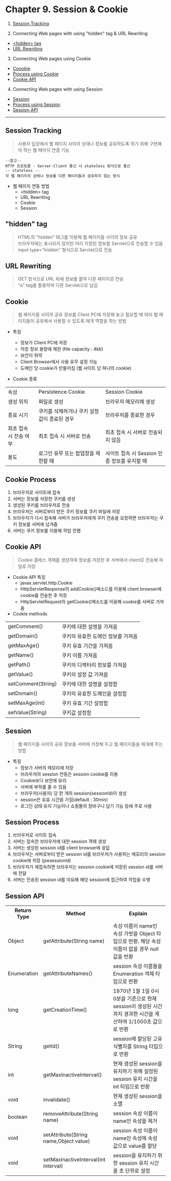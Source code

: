 # Chapter 9. Session & Cookie

1. [Session Tracking](#Session-Tracking)

2. Connecting Web pages with using "hidden" tag & URL Rewriting
- [\<hidden\> tag](#"hidden"-tag)
- [URL Rewriting](#url-rewriting)

3. Connecting Web pages using Cookie
- [Coookie](#cookie)
- [Process using Cookie](#cookie-process)
- [Cookie API](#cookie-api)

4. Connecting Web pages with using Session
- [Session](#session)
- [Process using Session](#session-process)
- [Session API](#session-api)


<hr>

## Session Tracking
> 사용자 입장에서 웹 페이지 사이의 상태나 정보를 공유하도록 하기 위해 구현해야 하는 웹 페이지 연결 기능
<pre><code>--참고--
HTTP 프로토콜 - Server-Client 통신 시 stateless 방식으로 통신
-- stateless --
각 웹 페이지의 상태나 정보를 다른 페이지들과 공유하지 않는 방식
</code></pre>
- 웹 페이지 연동 방법
  - \<hidden\> tag
  - URL Rewriting
  - Cookie
  - Session


## "hidden" tag
> HTML의 "hidden" 태그를 이용해 웹 페이지들 사이의 정보 공유<br>
> 브라우저에는 표시되지 않지만 미리 저장된 정보를 Servlet으로 전송할 수 있음<br>
> input type="hidden" 형식으로 Servlet으로 전송

## URL Rewriting
> GET 방식으로 URL 뒤에 정보를 붙여 다른 페이지로 전송<br>
> "a" tag를 활용하여 다른 Servlet으로 넘김


## Cookie
> 웹 페이지들 사이의 공유 정보를 Client PC에 저장해 놓고 필요할 때 여러 웹 페이지들이 공유해서 사용할 수 있도록 매개 역할을 하는 방법
- 특징
  - 정보가 Client PC에 저장
  - 저장 정보 용량에 제한 (file capacity : 4kb)
  - 보안이 취약
  - Client Browser에서 사용 유무 설정 가능
  - 도메인 당 cookie가 만들어짐 (웹 사이트 당 하나의 cookie)

- Cookie 종류
<table>
  <tr>
    <td>속성</td>
    <td>Persistence Cookie</td>
    <td>Session Cookie</td>
  </tr>
  <tr>
    <td>생성 위치</td>
    <td>파일로 생성</td>
    <td>브라우저 메모리에 생성</td>
  </tr>
  <tr>
    <td>종료 시기</td>
    <td>쿠키를 삭제하거나 쿠키 설정 값이 종료된 경우</td>
    <td>브라우저를 종료한 경우</td>
  </tr>
  <tr>
    <td>최초 접속 시 전송 여부</td>
    <td>최초 접속 시 서버로 전송</td>
    <td>최초 접속 시 서버로 전송되지 않음</td>
  </tr>
  <tr>
    <td>용도</td>
    <td>로그인 유무 또는 팝업창을 제한할 때</td>
    <td>사이트 접속 시 Session 인증 정보를 유지할 때</td>
  </tr>
</table>
  
## Cookie Process
1. 브라우저로 사이트에 접속
2. 서버는 정보를 저장한 쿠키를 생성
3. 생성된 쿠키를 브라우저로 전송
4. 브라우저는 서버로부터 받은 쿠키 정보를 쿠키 파일에 저장
5. 브라우저가 다시 접속해 서버가 브라우저에게 쿠키 전송을 요청하면 브라우저는 쿠키 정보를 서버에 넘겨줌
6. 서버는 쿠키 정보를 이용해 작업 진행


## Cookie API
> Cookie 클래스 객체를 생성하여 정보를 저장한 후 서버에서 client로 전송해 파일로 저장
- Cookie API 특징
  - javax.servlet.http.Cookie
  - HttpServletResponse의 addCookie()메소드를 이용해 client browser에 cookie를 전송한 후 저장
  - HttpServletRequest의 getCookie()메소드를 이용해 cookie를 서버로 가져옴
- Cookie methods
<table>
  <tr>
    <td>getComment()</td>
    <td>쿠키에 대한 설명을 가져옴</td>
  </tr>
  <tr>
    <td>getDomain()</td>
    <td>쿠키의 유효한 도메인 정보를 가져옴</td>
  </tr>
  <tr>
    <td>getMaxAge()</td>
    <td>쿠키 유효 기간을 가져옴</td>
  </tr>
  <tr>
    <td>getName()</td>
    <td>쿠키 이름 가져옴</td>
  </tr>
  <tr>
    <td>getPath()</td>
    <td>쿠키의 디렉터리 정보를 가져옴</td>
  </tr>
  <tr>
    <td>getValue()</td>
    <td>쿠키의 설정 값 가져옴</td>
  </tr>
  <tr>
    <td>setComment(String)</td>
    <td>쿠키에 대한 설명을 설정함</td>
  </tr>
  <tr>
    <td>setDomain()</td>
    <td>쿠키의 유효한 도메인을 설정함</td>
  </tr>
  <tr>
    <td>setMaxAge(int)</td>
    <td>쿠키 유효 기간 설정함</td>
  </tr>
  <tr>
    <td>setValue(String)</td>
    <td>쿠키값 설정함</td>
  </tr>
  </table>


## Session
> 웹 페이지들 사이의 공유 정보를 서버에 저장해 두고 웹 페이지들을 매개해 주는 방법
- 특징
  - 정보가 서버의 메모리에 저장
  - 브라우저의 session 연동은 session cookie를 이용
  - Cookie보다 보안에 유리
  - 서버에 부하를 줄 수 있음
  - 브라우저(사용자) 당 한 개의 session(sessionId)이 생성
  - session은 유효 시간을 가짐(default : 30min)
  - 로그인 상태 유지 기능이나 쇼핑몰의 장바구니 담기 기능 등에 주로 사용
  
## Session Process
1. 브라우저로 사이트 접속
2. 서버는 접속한 브라우저에 대한 session 객체 생성
3. 서버는 생성된 session id를 client browser에 응답
4. 브라우저는 서버로부터 받은 session id를 브라우저가 사용하는 메모리의 session cookie에 저장 (jsesessionId)
5. 브라우저가 재접속하면 브라우저는 session cookie에 저장된 session id를 서버에 전달
6. 서버는 전송된 session id를 이요해 해당 session에 접근하여 작업을 수행

## Session API
<table>
  <tr>
    <th>Return Type</th>
    <th>Method</th>
    <th>Explain</th>
  </tr>
  <tr>
    <td>Object</td>
    <td>getAttribute(String name)</td>
    <td>속성 이름이 name인 속성 가밧을 Object 타입으로 반환. 해당 속성 이름이 없을 경우 null 값을 반환</td>
  </tr>
  <tr>
    <td>Enumeration</td>
    <td>getAttributeNames()</td>
    <td>session 속성 이름들을 Enumeration 객체 타입으로 반환</td>
  </tr>
  <tr>
    <td>long</td>
    <td>getCreationTime()</td>
    <td>1970년 1월 1일 0시 0분을 기준으로 현재 session이 생성된 시간까지 경과한 시간을 계산하여 1/1000초 값으로 반환</td>
  </tr>
  <tr>
    <td>String</td>
    <td>getId()</td>
    <td>session에 할당된 고유 식별자를 String 타입으로 반환</td>
  </tr>
  <tr>
    <td>int</td>
    <td>getMaxInactiveInterval()</td>
    <td>현재 생성된 session을 유지하기 위해 설정된 session 유지 시간을 int 타입으로 반환</td>
  </tr>
  <tr>
    <td>void</td>
    <td>invalidate()</td>
    <td>현재 생성된 session을 소멸</td>
  </tr>
  <tr>
    <td>boolean</td>
    <td>removeAttribute(String name)</td>
    <td>session 속성 이름이 name인 속성을 제거</td>
  </tr>
  <tr>
    <td>void</td>
    <td>setAttribute(String name,Object value)</td>
    <td>session 속성 이름이 name인 속성에 속성 값으로 value를 할당</td>
  </tr>
  <tr>
    <td>void</td>
    <td>setMaxInactiveInterval(int interval)</td>
    <td>session을 유지하기 위한 session 유지 시간을 초 단위로 설정</td>
  </tr>
</table>
  
  
  
  
  
  
  
  
  






